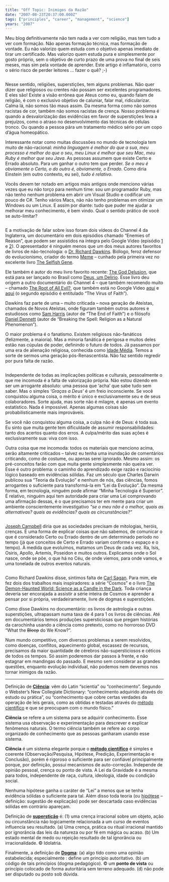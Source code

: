 ```yaml
---
title: "Off Topic: Inimigos da Razão"
date: "2007-08-23T20:37:00.000Z"
tags: ["principles", "career", "management", "science"]
years: "2007"
---
```


<p></p>
<p>Meu blog definitivamente não tem nada a ver com religião, mas tem tudo a ver com formação. Não apenas formação técnica, mas formação de vontade. Eu não valorizo quem estuda com o objetivo apenas imediato de tirar um certificado. Mas valorizo quem estuda pura e simplesmente por gosto próprio, sem o objetivo de curto prazo de uma prova no final de seis meses, mas sim pela vontade de aprender. Este artigo é inflamatório, corro o sério risco de perder leitores … fazer o quê? ;-)</p>
<p style="text-align: center; margin: 5px"><img src="http://s3.amazonaws.com/akitaonrails/assets/2007/8/23/imagine_root_of_all_evil.jpg" srcset="http://s3.amazonaws.com/akitaonrails/assets/2007/8/23/imagine_root_of_all_evil.jpg 2x" alt=""></p>
<p></p>
<p></p>
<p>Nesse sentido, religiões, superstições, tem alguns problemas. Não quer dizer que religiosos ou crentes não possam ser excelentes programadores. E eles são! Existe a visão errônea que Ateus como eu, quando falam de religião, é com o exclusivo objetivo de caluniar, falar mal, ridicularizar. Calma lá, não somos tão maus assim. Da mesma forma como não somos racistas de cor, também não somos racistas de crença. Nosso problema é quando a desvalorização das evidências em favor de superstições leva a prejuízos, como o atraso no desenvolvimento das técnicas de células tronco. Ou quando a pessoa pára um tratamento médico sério por um copo d’água homeopático.</p>
<p>Interessante notar como muitas discussões no mundo de tecnologia tem muito de não-racional: <em>minha linguagem é melhor do que a sua</em>, <em>meu processo é melhor do que o seu</em>, <em>meu Linux é melhor que seu Mac</em>, <em>meu Ruby é melhor que seu Java</em>. As pessoas assumem que existe Certo e Errado absoluto. Para um ganhar o outro tem que perder. <em>Se o meu é obviamente o Certo, o do outro é, obviamente, o Errado.</em> Como diria Einstein (em outro contexto, eu sei), <em>tudo é relativo</em>.</p>
<p>Vocês devem ter notado em artigos mais antigos onde menciono várias vezes que eu não torço para nenhum time: sou um programador Ruby, mas não tenho nenhum problema em abrir um Visual Studio e codificar um pouco de C#. Tenho vários Macs, não não tenho problemas em otimizar um Windows ou um Linux. E assim por diante: tudo que puder me ajudar a melhorar meu conhecimento, é bem vindo. Qual o sentido prático de você se auto-limitar?</p>
<p style="text-align: center; margin: 5px"><img src="https://s3.amazonaws.com/akitaonrails/assets/2007/8/23/Picture_1.png" srcset="https://s3.amazonaws.com/akitaonrails/assets/2007/8/23/Picture_1.png 2x" alt=""></p>
<p>E a motivação de falar sobre isso foram dois vídeos do Channel 4 da Inglaterra, um documentário em dois episódios chamado “Enemies of Reason”, que podem ser assistidos na íntegra pelo Google Video (episódio <a href="https://video.google.com/videoplay?docid=8669488783707640763">1</a> e <a href="https://video.google.com/videoplay?docid=-4720837385783230047">2</a>). O apresentador é ninguém menos que um dos meus autores favoritos de livros de não-tecnologia: o <a href="https://en.wikipedia.org/wiki/Richard_Dawkins">Dr. Richard Dawkins</a>. Biólogo, feroz defensor do evolucionismo, criador do termo <a href="https://en.wikipedia.org/wiki/Meme">Meme</a> – cunhado pela primeira vez no excelente livro <a href="https://www.rubinghscience.org/memetics/dawkinsmemes.html">The Selfish Gene</a>.</p>
<p>Ele também é autor do meu livro favorito recente: <a href="https://en.wikipedia.org/wiki/The_God_Delusion">The God Delusion</a>, que está para ser lançado no Brasil como <a href="https://www.submarino.com.br/books_productdetails.asp?Query=ProductPage&amp;ProdTypeId=1&amp;ProdId=1972799&amp;ST=SR">Deus, um Delírio</a>. Esse livro deu origem a outro documentário do Channel 4 – que também recomendo muito – chamado <a href="https://en.wikipedia.org/wiki/The_Root_of_All_Evil%3F">The Root of All Evil?</a>, que também está no Google Video <a href="https://video.google.com/videoplay?docid=9002284641446868316">aqui</a> e <a href="https://video.google.com/videoplay?docid=-7619161192220036050">aqui</a> (o segundo episódio é entitulado “The Virus of Faith”).</p>
<div style="float: right; margin: 5px"><img src="https://s3.amazonaws.com/akitaonrails/assets/2007/8/23/9018277.jpg" srcset="https://s3.amazonaws.com/akitaonrails/assets/2007/8/23/9018277.jpg 2x" alt=""></div>
<p>Dawkins faz parte de uma – muito criticada – nova geração de Ateístas, chamados de Novos Ateístas, onde figuram também outros autores e estudiosos como <a href="https://en.wikipedia.org/wiki/Sam_Harris_(author)">Sam Harris</a> (autor de “The End of Faith”) e o filósofo <a href="https://en.wikipedia.org/wiki/Daniel_Dennett">Daniel Dennett</a> (autor de “Breaking the Spell: Religion as a Natural Phenomenon”). </p>
<p>O maior problema é o fanatismo. Existem religiosos não-fanáticos (felizmente, a maioria). Mas a minoria fanática é perigosa e muitos deles estão nas cúpulas de poder, definindo o futuro de todos. Já passamos por uma era de alienação religiosa, conhecida como <a href="https://en.wikipedia.org/wiki/Middle_Ages">Idade Média</a>. Temos a sorte de sermos uma geração pós-Renascentista. Não faz sentido regredir por pura falta de razão.</p>
<p style="text-align: center; margin: 5px"><img src="https://s3.amazonaws.com/akitaonrails/assets/2007/8/23/dawkins460.jpg" srcset="https://s3.amazonaws.com/akitaonrails/assets/2007/8/23/dawkins460.jpg 2x" alt=""></p>
<p>Independente de todas as implicações políticas e culturais, pessoalmente o que me incomoda é a falta de valorização própria. Não estou dizendo em ser um arrogante absoluto: uma pessoa que ‘acha’ que sabe tudo sem saber. Mas o simples <em>‘Graças a Deus’</em> é um freio inconsciente. Se você conquistou alguma coisa, o mérito é único e exclusivamente seu e de seus colaboradores. Sorte ajuda, mas sorte não é milagre, é apenas um evento estatístico. Nada é impossível. Apenas algumas coisas são probabilisticamente mais improváveis.</p>
<p>Se você não conquistou alguma coisa, a culpa não é de Deus: é toda sua. Eu sinto que muita gente tem dificuldade de assumir responsabilidades: tanto dos acertos quanto dos erros. A culpa/mérito das suas ações é exclusivamente sua: viva com isso.</p>
<p>Outra coisa que me incomoda: todos os materiais que menciono acima, serão altamente criticados – talvez eu tenha uma inundação de comentários criticando, como de costume, ou apenas serei ignorado. Mesmo assim: os pré-conceitos farão com que muita gente simplesmente não queira ver. Esse é outro problema: o caminho do aprendizado exige razão e raciocínio lógico baseado em evidências sólidas. Faz um século que Charles Darwin publicou sua “Teoria da Evolução” e nenhum de nós, das ciências, fomos arrogantes o suficiente para transformá-la em “Lei da Evolução”. Da mesma forma, em tecnologia, ninguém pode afirmar “Minha Tecnologia é Superior”. É relativo, ninguém aqui tem autoridade para criar uma Lei comprovando uma afirmação dessas, é o que precisamos ter em mente para criar um ambiente conscientemente investigativo <em>“se o meu não é o melhor, quais as alternativas? quais as evidências? quais as circunstâncias?”</em></p>
<p style="text-align: center; margin: 5px"><a href="https://www.ed.ac.uk/explore/av/natureofknowledge/"><img src="https://s3.amazonaws.com/akitaonrails/assets/2007/8/23/dandennett-1.jpg" srcset="https://s3.amazonaws.com/akitaonrails/assets/2007/8/23/dandennett-1.jpg 2x" alt=""></a></p>
<p><a href="https://en.wikipedia.org/wiki/Joseph_Campbell">Joseph Campbell</a> diria que as sociedades precisam de mitologias, heróis, crenças. É uma forma de explicar coisas que não sabemos, de comunicar o que é considerado Certo ou Errado dentro de um determinado período no tempo (já que conceitos de Certo e Errado variam conforme o espaço e o tempo). À medida que evoluímos, matamos um Deus de cada vez. Ra, Isis, Osiris, Apollo, Artemis, Poseidon e muitos outros. Explicamos onde o Sol nasce, onde se põe, o que há no Céu, de onde viemos, para onde vamos, e uma tonelada de outros eventos naturais.</p>
<p style="text-align: center; margin: 5px"><img src="https://s3.amazonaws.com/akitaonrails/assets/2007/8/23/csagan.jpg" srcset="https://s3.amazonaws.com/akitaonrails/assets/2007/8/23/csagan.jpg 2x" alt=""></p>
<p>Como Richard Dawkins disse, sintimos falta de <a href="https://en.wikipedia.org/wiki/Carl_Sagan">Carl Sagan</a>. Para mim, ele fez dois dos trabalhos mais inspiradores: a série “Cosmos” e o livro <a href="https://en.wikipedia.org/wiki/The_Demon-Haunted_World">The Demon-Haunted World: Science as a Candle in the Dark</a>. Toda criança deveria ser encorajada a assistir a série inteira de Cosmos e aprender a pensar por si própria, verdadeiramente, livre de dogmas e superstições.</p>
<p>Como disse Dawkins no documentário: os livros de astrologia e outras superstições, ultrapassam numa taxa de 4 para 1 os livros de ciências. Até em documentários temos produções supersticiosas que pregam histórias da carochinha usando a ciência como pretexto, como no horroroso <span class="caps">DVD</span> “What the <del>Bleep</del> do We Know?”.</p>
<p>Num mundo competitivo, com diversos problemas a serem resolvidos, como doenças, conflitos, aquecimento global, escassez de recursos, precisamos da maior quantidade de cérebros não-supersticiosos e céticos de todos os tempos. Só assim poderemos dar passos à frente, e não estagnar em mandingas do passado. E mesmo sem considerar as grandes questões, enquanto evolução individual, não podemos nem devemos nos tornar inimigos da razão.</p>
<hr>
<p>Definição de <strong><a href="https://en.wikipedia.org/wiki/Science">Ciência</a></strong>: vêm do Latin “scientia” ou “conhecimento”. Segundo o Webster’s New Collegiate Dictionary: “conhecimento adquirido através do estudo ou prática”, ou “conhecimento que cobre certas verdades da operação de leis gerais, como as obtidas e testadas através do <a href="https://www.sciencemadesimple.com/scientific_method.html">método científico</a> e que se preocupam com o mundo físico.”</p>
<p><strong>Ciência</strong> se refere a um sistema para se adquirir conhecimento. Esse sistema usa observação e experimentação para descrever e explicar fenômenos naturais. O termo ciência também se refere ao corpo organizado de conhecimento que as pessoas ganharam usando esse sistema.</p>
<p><strong>Ciência</strong> é um sistema elegante porque o <strong><a href="https://en.wikipedia.org/wiki/Scientific_method">método científico</a></strong> é simples e coerente (Observação/Pesquisa, Hipótese, Predição, Experimentação e Conclusão), porém é rigoroso o suficiente para ser confiável principalmente porque, por definição, possui mecanismos de auto-correção. Independe de opinião pessoal, crença ou ponto de vista. A Lei da Gravidade é a mesma para todos, independente de raça, cultura, ideologia, idade ou condição social.</p>
<p>Nenhuma hipótese ganha o caráter de “Lei” a menos que se tenha evidência sólidas o suficiente para tal. Além disso toda teoria (ou <a href="https://en.wikipedia.org/wiki/Hypothesis">hipótese</a> – definição: sugestão de explicação) pode ser descartada caso evidências sólidas em contrário apareçam.</p>
<p>Definição de <strong><a href="https://en.wikipedia.org/wiki/Superstition">superstição</a></strong> é: (1) uma crença irracional sobre um objeto, ação ou circunstância não logicamente relacionada a um curso de eventos influencia seu resultado. (a) Uma crença, prática ou ritual irracional mantido por ignorância das leis da natureza ou por fé em mágica ou acaso. (b) Um estado mental de medo ou rejeição resultado de tal ignorância ou irracionalidade. © Idolatria.</p>
<p>Finalmente, a definição de <strong><a href="https://en.wikipedia.org/wiki/Dogma">Dogma</a></strong>: (a) algo tido como uma opinião estabelecida; especialmente : define um princípio autoritativo. (b) um código de tais princípios (dogma pedagógico). © um <strong>ponto de vista</strong> ou princípio colocado de forma autoritária sem terreno adequado. (d) não pode ser disputado ou posto sob dúvida.</p>
<p></p>